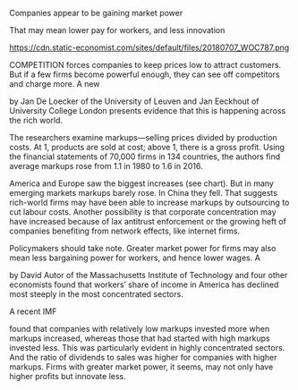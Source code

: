 Companies appear to be gaining market power

That may mean lower pay for workers, and less innovation

https://cdn.static-economist.com/sites/default/files/20180707_WOC787.png

COMPETITION forces companies to keep prices low to attract customers. But if a few firms become powerful enough, they can see off competitors and charge more. A new 

 by Jan De Loecker of the University of Leuven and Jan Eeckhout of University College London presents evidence that this is happening across the rich world.

The researchers examine markups—selling prices divided by production costs. At 1, products are sold at cost; above 1, there is a gross profit. Using the financial statements of 70,000 firms in 134 countries, the authors find average markups rose from 1.1 in 1980 to 1.6 in 2016.

America and Europe saw the biggest increases (see chart). But in many emerging markets markups barely rose. In China they fell. That suggests rich-world firms may have been able to increase markups by outsourcing to cut labour costs. Another possibility is that corporate concentration may have increased because of lax antitrust enforcement or the growing heft of companies benefiting from network effects, like internet firms.

Policymakers should take note. Greater market power for firms may also mean less bargaining power for workers, and hence lower wages. A 

 by David Autor of the Massachusetts Institute of Technology and four other economists found that workers’ share of income in America has declined most steeply in the most concentrated sectors.

A recent IMF 

 found that companies with relatively low markups invested more when markups increased, whereas those that had started with high markups invested less. This was particularly evident in highly concentrated sectors. And the ratio of dividends to sales was higher for companies with higher markups. Firms with greater market power, it seems, may not only have higher profits but innovate less.
